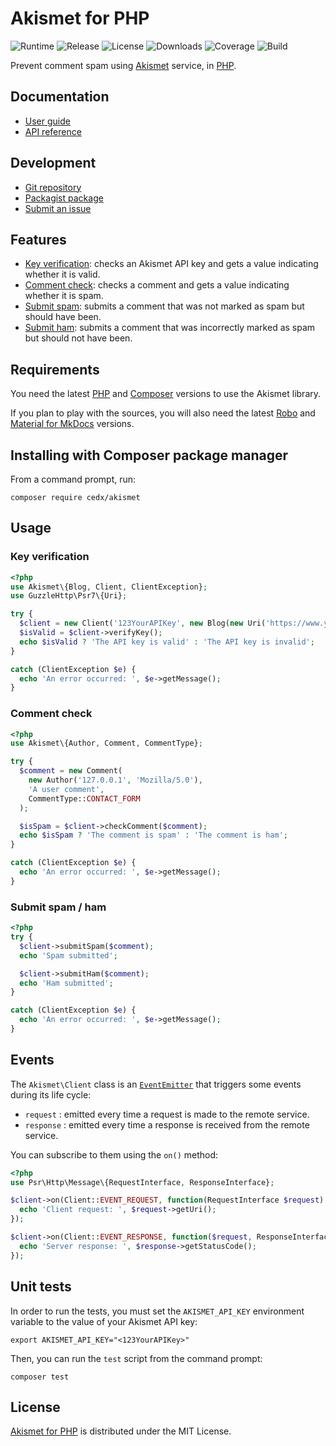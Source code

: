 # Akismet for PHP
![Runtime](https://img.shields.io/packagist/php-v/cedx/akismet.svg) ![Release](https://img.shields.io/packagist/v/cedx/akismet.svg) ![License](https://img.shields.io/packagist/l/cedx/akismet.svg) ![Downloads](https://img.shields.io/packagist/dt/cedx/akismet.svg) ![Coverage](https://coveralls.io/repos/github/cedx/akismet.php/badge.svg) ![Build](https://travis-ci.com/cedx/akismet.php.svg)

Prevent comment spam using [Akismet](https://akismet.com) service, in [PHP](https://secure.php.net).

## Documentation
- [User guide](https://dev.belin.io/akismet.php)
- [API reference](https://dev.belin.io/akismet.php/api)

## Development
- [Git repository](https://github.com/cedx/akismet.php)
- [Packagist package](https://packagist.org/packages/cedx/akismet)
- [Submit an issue](https://github.com/cedx/akismet.php/issues)

## Features
- [Key verification](https://akismet.com/development/api/#verify-key): checks an Akismet API key and gets a value indicating whether it is valid.
- [Comment check](https://akismet.com/development/api/#comment-check): checks a comment and gets a value indicating whether it is spam.
- [Submit spam](https://akismet.com/development/api/#submit-spam): submits a comment that was not marked as spam but should have been.
- [Submit ham](https://akismet.com/development/api/#submit-ham): submits a comment that was incorrectly marked as spam but should not have been.

## Requirements
You need the latest [PHP](https://secure.php.net) and [Composer](https://getcomposer.org) versions to use the Akismet library.

If you plan to play with the sources, you will also need the latest [Robo](https://robo.li) and [Material for MkDocs](https://squidfunk.github.io/mkdocs-material) versions.

## Installing with Composer package manager
From a command prompt, run:

```shell
composer require cedx/akismet
```

## Usage

### Key verification

```php
<?php
use Akismet\{Blog, Client, ClientException};
use GuzzleHttp\Psr7\{Uri};

try {
  $client = new Client('123YourAPIKey', new Blog(new Uri('https://www.yourblog.com')));
  $isValid = $client->verifyKey();
  echo $isValid ? 'The API key is valid' : 'The API key is invalid';
}

catch (ClientException $e) {
  echo 'An error occurred: ', $e->getMessage();
}
```

### Comment check

```php
<?php
use Akismet\{Author, Comment, CommentType};

try {
  $comment = new Comment(
    new Author('127.0.0.1', 'Mozilla/5.0'),
    'A user comment',
    CommentType::CONTACT_FORM
  );

  $isSpam = $client->checkComment($comment);
  echo $isSpam ? 'The comment is spam' : 'The comment is ham';
}

catch (ClientException $e) {
  echo 'An error occurred: ', $e->getMessage();
}
```

### Submit spam / ham

```php
<?php
try {
  $client->submitSpam($comment);
  echo 'Spam submitted';

  $client->submitHam($comment);
  echo 'Ham submitted';
}

catch (ClientException $e) {
  echo 'An error occurred: ', $e->getMessage();
}
```

## Events
The `Akismet\Client` class is an [`EventEmitter`](https://github.com/igorw/evenement/blob/master/src/Evenement/EventEmitter.php) that triggers some events during its life cycle:

- `request` : emitted every time a request is made to the remote service.
- `response` : emitted every time a response is received from the remote service.

You can subscribe to them using the `on()` method:

```php
<?php
use Psr\Http\Message\{RequestInterface, ResponseInterface};

$client->on(Client::EVENT_REQUEST, function(RequestInterface $request) {
  echo 'Client request: ', $request->getUri();
});

$client->on(Client::EVENT_RESPONSE, function($request, ResponseInterface $response) {
  echo 'Server response: ', $response->getStatusCode();
});
```

## Unit tests
In order to run the tests, you must set the `AKISMET_API_KEY` environment variable to the value of your Akismet API key:

```shell
export AKISMET_API_KEY="<123YourAPIKey>"
```

Then, you can run the `test` script from the command prompt:

```shell
composer test
```

## License
[Akismet for PHP](https://dev.belin.io/akismet.php) is distributed under the MIT License.
